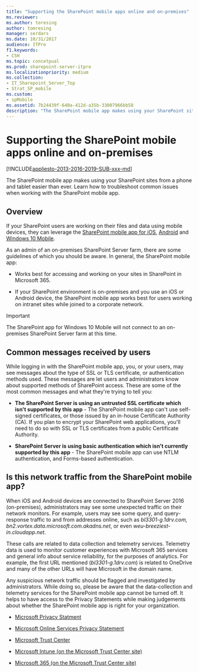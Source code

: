 ```yaml
---
title: "Supporting the SharePoint mobile apps online and on-premises"
ms.reviewer: 
ms.author: toresing
author: tomresing
manager: serdars
ms.date: 10/31/2017
audience: ITPro
f1.keywords:
- CSH
ms.topic: concetpual
ms.prod: sharepoint-server-itpro
ms.localizationpriority: medium
ms.collection: 
- IT_Sharepoint_Server_Top
- Strat_SP_mobile
ms.custom:
- spMobile
ms.assetid: 7b24439f-640a-412d-a35b-33007966bb58
description: "The SharePoint mobile app makes using your SharePoint sites from a phone and tablet easier than ever. Learn how to troubleshoot common issues when working with the SharePoint mobile app."
---
```


# Supporting the SharePoint mobile apps online and on-premises

[!INCLUDE[appliesto-2013-2016-2019-SUB-xxx-md](../includes/appliesto-2013-2016-2019-SUB-xxx-md.md)]

The SharePoint mobile app makes using your SharePoint sites from a phone and tablet easier than ever. Learn how to troubleshoot common issues when working with the SharePoint mobile app. 
  
## Overview

If your SharePoint users are working on their files and data using mobile devices, they can leverage the [SharePoint mobile app for iOS](https://go.microsoft.com/fwlink/?LinkID=808032), [Android](https://go.microsoft.com/fwlink/p/?linkid=828159 ) and [Windows 10 Mobile](https://go.microsoft.com/fwlink/p/?linkid=828162 ).
  
As an admin of an on-premises SharePoint Server farm, there are some guidelines of which you should be aware. In general, the SharePoint mobile app:
  
- Works best for accessing and working on your sites in SharePoint in Microsoft 365.
    
- If your SharePoint environment is on-premises and you use an iOS or Android device, the SharePoint mobile app works best for users working on intranet sites while joined to a corporate network. 
    
> [!IMPORTANT]
> The SharePoint app for Windows 10 Mobile will not connect to an on-premises SharePoint Server farm at this time. 
  
## Common messages received by users

While logging in with the SharePoint mobile app, you, or your users, may see messages about the type of SSL or TLS certificate, or authentication methods used. These messages are let users and administrators know about supported methods of SharePoint access. These are some of the most common messages and what they're trying to tell you:
  
- **The SharePoint Server is using an untrusted SSL certificate which isn't supported by this app** - The SharePoint mobile app can't use self-signed certificates, or those issued by an in-house Certificate Authority (CA). If you plan to encrypt your SharePoint web applications, you'll need to do so with SSL or TLS certificates from a public Certificate Authority. 
    
- **SharePoint Server is using basic authentication which isn't currently supported by this app** - The SharePoint mobile app can use NTLM authentication, and Forms-based authentication. 
    
## Is this network traffic from the SharePoint mobile app?

When iOS and Android devices are connected to SharePoint Server 2016 (on-premises), administrators may see some unexpected traffic on their network monitors. For example, users may see some query, and query-response traffic to and from addresses online, such as *bl3301-g.1drv.com, bn2.vortex.data.microsoft.com.akadns.net*, or even *weu-breeziest-in.cloudapp.net*. 
  
These calls are related to data collection and telemetry services. Telemetry data is used to monitor customer experiences with Microsoft 365 services and general info about service reliability, for the purposes of analytics. For example, the first URL mentioned (*bl3301-g.1drv.com*) is related to OneDrive and many of the other URLs will have Microsoft in the domain name. 
  
Any suspicious network traffic should be flagged and investigated by administrators. While doing so, please be aware that the data-collection and telemetry services for the SharePoint mobile app cannot be turned off. It helps to have access to the Privacy Statements while making judgements about whether the SharePoint mobile app is right for your organization.
  
- [Microsoft Privacy Statment](https://www.microsoft.com/privacystatement/OnlineServices/Default.aspx)
    
- [Microsoft Online Services Privacy Statement](https://privacy.microsoft.com/privacystatement)
    
- [Microsoft Trust Center](https://www.microsoft.com/trustcenter)
    
- [Microsoft Intune (on the Microsoft Trust Center site)](https://www.microsoft.com/trustcenter/CloudServices/Intune)
    
- [Microsoft 365 (on the Microsoft Trust Center site)](https://www.microsoft.com/trust-center/product-overview)
